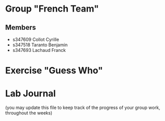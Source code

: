 # Group "French Team"

## Members
- s347609 Collot Cyrille
- s347518 Taranto Benjamin
- s347693 Lachaud Franck

# Exercise "Guess Who"

# Lab Journal

(you may update this file to keep track of the progress of your group work, throughout the weeks)
